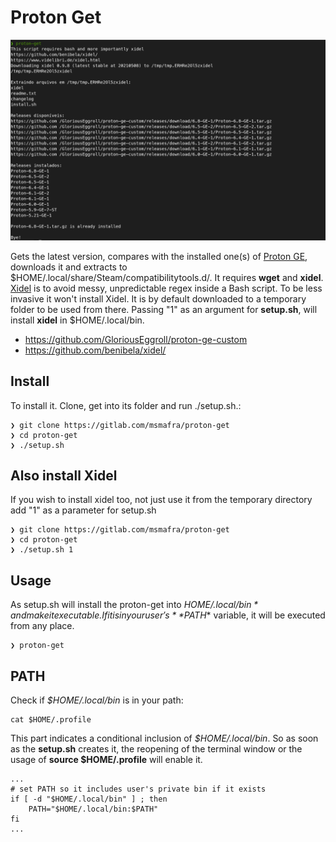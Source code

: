 # Proton Get

![Proton GE Downloader](images/proton-get.png)

Gets the latest version, compares with the installed one(s) of [Proton GE](https://github.com/GloriousEggroll/proton-ge-custom), downloads it and extracts to $HOME/.local/share/Steam/compatibilitytools.d/. It requires __wget__ and __xidel__. [Xidel](https://github.com/benibela/xidel/) is to avoid messy, unpredictable regex inside a Bash script. To be less invasive it won't install Xidel. It is by default downloaded to a temporary folder to be used from there. Passing "1" as an argument for __setup.sh__, will install __xidel__ in $HOME/.local/bin.

- https://github.com/GloriousEggroll/proton-ge-custom
- https://github.com/benibela/xidel/


## Install
To install it. Clone, get into its folder and run ./setup.sh.:

```
❯ git clone https://gitlab.com/msmafra/proton-get
❯ cd proton-get
❯ ./setup.sh
```
## Also install Xidel
If you wish to install xidel too, not just use it from the temporary directory add "1" as a parameter for setup.sh

```
❯ git clone https://gitlab.com/msmafra/proton-get
❯ cd proton-get
❯ ./setup.sh 1
```

## Usage
As setup.sh will install the proton-get into *$HOME/.local/bin* and make it executable. If it is in your user's **$PATH** variable, it will be executed from any place.
```
❯ proton-get
```
## PATH
Check if *$HOME/.local/bin* is in your path:
```
cat $HOME/.profile
```

This part indicates a conditional inclusion of *$HOME/.local/bin*. So as soon as the **setup.sh** creates it, the reopening of the terminal window or the usage of **source $HOME/.profile** will enable it.

```
...
# set PATH so it includes user's private bin if it exists
if [ -d "$HOME/.local/bin" ] ; then
    PATH="$HOME/.local/bin:$PATH"
fi
...
```
